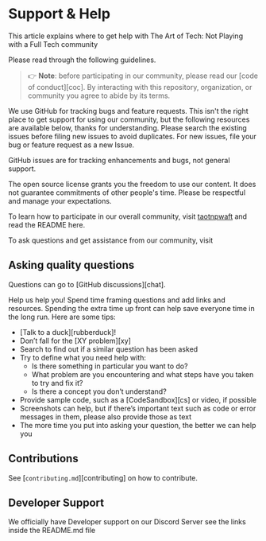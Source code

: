# Support & Help

This article explains where to get help with The Art of Tech: Not Playing with a Full Tech community

Please read through the following guidelines.

> 👉 **Note**: before participating in our community, please read our
> [code of conduct][coc].
> By interacting with this repository, organization, or community you agree to
> abide by its terms.

We use GitHub for tracking bugs and feature requests. This isn't the right place to get support for using our community, but the following resources are available below, thanks for understanding. Please search the existing issues before filing new issues to avoid duplicates.  For new issues, file your bug or feature request as a new Issue.

GitHub issues are for tracking enhancements and bugs, not general support.

The open source license grants you the freedom to use our content. It does not guarantee commitments of other people's time. Please be respectful and manage your expectations.

To learn how to participate in our overall community, visit [taotnpwaft](https://www.taotnpwaft.org) and read the README here.

To ask questions and get assistance from our community, visit

## Asking quality questions

Questions can go to [GitHub discussions][chat].

Help us help you!
Spend time framing questions and add links and resources.
Spending the extra time up front can help save everyone time in the long run.
Here are some tips:

*   [Talk to a duck][rubberduck]!
*   Don’t fall for the [XY problem][xy]
*   Search to find out if a similar question has been asked
*   Try to define what you need help with:
    *   Is there something in particular you want to do?
    *   What problem are you encountering and what steps have you taken to try
        and fix it?
    *   Is there a concept you don’t understand?
*   Provide sample code, such as a [CodeSandbox][cs] or video, if possible
*   Screenshots can help, but if there’s important text such as code or error
    messages in them, please also provide those as text
*   The more time you put into asking your question, the better we can help you

## Contributions

See [`contributing.md`][contributing] on how to contribute.

## Developer Support

We officially have Developer support on our Discord Server see the links inside the README.md file